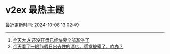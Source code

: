 # v2ex 最热主题

最近更新时间: 2024-10-08 13:02:49

--- 
1. [今天大 A 还没开盘已经快要全部涨停了](https://www.v2ex.com/t/1078142) 
2. [今天看了一眼节假日出去住的酒店，感觉被宰了，咋办？](https://www.v2ex.com/t/1078161) 
